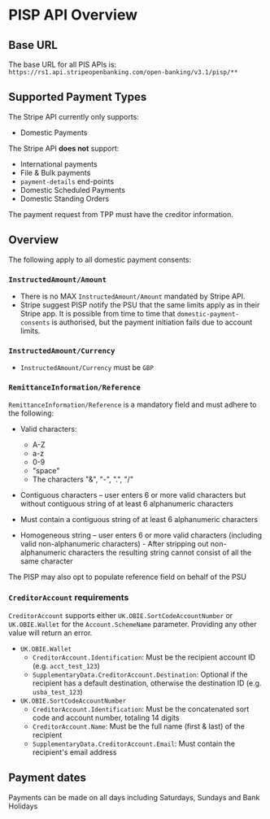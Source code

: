 # PISP API Overview

## Base URL
The base URL for all PIS APIs is: `https://rs1.api.stripeopenbanking.com/open-banking/v3.1/pisp/**`

## Supported Payment Types
The Stripe API currently only supports:
- Domestic Payments

The Stripe API __does not__ support:
- International payments
- File & Bulk payments
- `payment-details` end-points
- Domestic Scheduled Payments
- Domestic Standing Orders

The payment request from TPP must have the creditor information.
## Overview
The following apply to all domestic payment consents:

### `InstructedAmount/Amount`
- There is no MAX `InstructedAmount/Amount` mandated by Stripe API.
-  Stripe suggest PISP notify the PSU that the same limits apply as in their Stripe app. It is possible from time to time that `domestic-payment-consents` is authorised, but the payment initiation fails due to account limits.

### `InstructedAmount/Currency`
- `InstructedAmount/Currency` must be `GBP`

### `RemittanceInformation/Reference`
`RemittanceInformation/Reference` is a mandatory field and must adhere to the following:
- Valid characters:
  - A-Z
  - a-z
  - 0-9
  - "space"
  - The characters "&", "-", ".", "/"

- Contiguous characters – user enters 6 or more valid characters but without contiguous string of at least 6 alphanumeric characters
- Must contain a contiguous string of at least 6 alphanumeric characters
- Homogeneous string – user enters 6 or more valid characters (including valid non-alphanumeric characters) - After stripping out non-alphanumeric characters the resulting string cannot consist of all the same character

The PISP may also opt to populate reference field on behalf of the PSU

### `CreditorAccount` requirements

`CreditorAccount` supports either `UK.OBIE.SortCodeAccountNumber` or `UK.OBIE.Wallet` for the `Account.SchemeName` parameter. Providing any other value will return an error.
- `UK.OBIE.Wallet`
  - `CreditorAccount.Identification`: Must be the recipient account ID (e.g. `acct_test_123`)
  - `SupplementaryData.CreditorAccount.Destination`: Optional if the recipient has a default destination, otherwise the destination ID (e.g. `usba_test_123`)
-  `UK.OBIE.SortCodeAccountNumber`
    - `CreditorAccount.Identification`: Must be the concatenated sort code and account number, totaling 14 digits
    - `CreditorAccount.Name`: Must be the full name (first & last) of the recipient
    - `SupplementaryData.CreditorAccount.Email`: Must contain the recipient's email address

## Payment dates
Payments can be made on all days including Saturdays, Sundays and Bank Holidays

